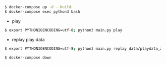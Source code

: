 ```bash
$ docker-compose up -d --build
$ docker-compose exec python3 bash
```

* play

```bash
$ export PYTHONIOENCODING=utf-8; python3 main.py play
```

* replay play data

```bash
$ export PYTHONIOENCODING=utf-8; python3 main.py replay data/playdata_xxxxxxxx.dat
```

```bash
$ docker-compose down
```
